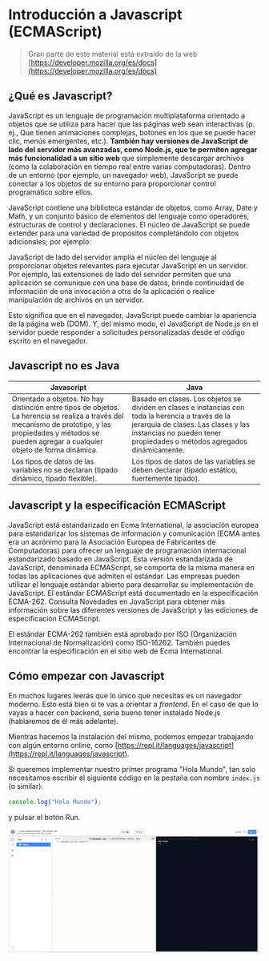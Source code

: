 
# Introducción a Javascript (ECMAScript)

> Gran parte de este material está extraído de la web [https://developer.mozilla.org/es/docs](https://developer.mozilla.org/es/docs)

## ¿Qué es Javascript?

JavaScript es un lenguaje de programación multiplataforma orientado a objetos que se utiliza para hacer que las páginas web sean interactivas (p. ej., Que tienen animaciones complejas, botones en los que se puede hacer clic, menús emergentes, etc.). **También hay versiones de JavaScript de lado del servidor más avanzadas, como Node.js, que te permiten agregar más funcionalidad a un sitio web** que simplemente descargar archivos (como la colaboración en tiempo real entre varias computadoras). Dentro de un entorno (por ejemplo, un navegador web), JavaScript se puede conectar a los objetos de su entorno para proporcionar control programático sobre ellos.

JavaScript contiene una biblioteca estándar de objetos, como Array, Date y Math, y un conjunto básico de elementos del lenguaje como operadores, estructuras de control y declaraciones. El núcleo de JavaScript se puede extender para una variedad de propósitos completándolo con objetos adicionales; por ejemplo:

JavaScript de lado del servidor amplía el núcleo del lenguaje al proporcionar objetos relevantes para ejecutar JavaScript en un servidor. Por ejemplo, las extensiones de lado del servidor permiten que una aplicación se comunique con una base de datos, brinde continuidad de información de una invocación a otra de la aplicación o realice manipulación de archivos en un servidor.

Esto significa que en el navegador, JavaScript puede cambiar la apariencia de la página web (DOM). Y, del mismo modo, el JavaScript de Node.js en el servidor puede responder a solicitudes personalizadas desde el código escrito en el navegador.

## Javascript no es Java

| Javascript | Java
|------------|------
| Orientado a objetos. No hay distinción entre tipos de objetos. La herencia se realiza a través del mecanismo de prototipo, y las propiedades y métodos se pueden agregar a cualquier objeto de forma dinámica. | Basado en clases. Los objetos se dividen en clases e instancias con toda la herencia a través de la jerarquía de clases. Las clases y las instancias no pueden tener propiedades o métodos agregados dinámicamente.
| Los tipos de datos de las variables no se declaran (tipado dinámico, tipado flexible). | Los tipos de datos de las variables se deben declarar (tipado estático, fuertemente tipado).

## Javascript y la especificación ECMAScript 

JavaScript está estandarizado en Ecma International, la asociación europea para estandarizar los sistemas de información y comunicación (ECMA antes era un acrónimo para la Asociación Europea de Fabricantes de Computadoras) para ofrecer un lenguaje de programación internacional estandarizado basado en JavaScript. Esta versión estandarizada de JavaScript, denominada ECMAScript, se comporta de la misma manera en todas las aplicaciones que admiten el estándar. Las empresas pueden utilizar el lenguaje estándar abierto para desarrollar su implementación de JavaScript. El estándar ECMAScript está documentado en la especificación ECMA-262. Consulta Novedades en JavaScript para obtener más información sobre las diferentes versiones de JavaScript y las ediciones de especificación ECMAScript.

El estándar ECMA-262 también está aprobado por ISO (Organización Internacional de Normalización) como ISO-16262. También puedes encontrar la especificación en el sitio web de Ecma International. 

## Cómo empezar con Javascript

En muchos lugares leerás que lo único que necesitas es un navegador moderno. Esto está bien si te vas a orientar a _frontend_. En el caso de que lo vayas a hacer con backend, sería bueno tener instalado Node.js (hablaremos de él más adelante).

Mientras hacemos la instalación del mismo, podemos empezar trabajando con algún entorno online, como [https://repl.it/languages/javascript](https://repl.it/languages/javascript).

Si queremos implementar nuestro primer programa "Hola Mundo", tan solo necesitamos escribir el siguiente código en la pestaña con nombre `index.js` (o similar):

```javascript
console.log("Hola Mundo");
```

y pulsar el botón Run.

![Hola Mundo](./img/img01.png)

